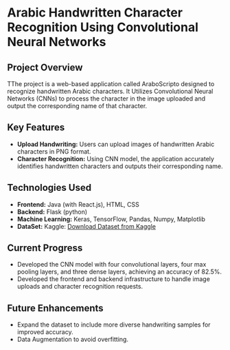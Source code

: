 # Arabic Handwritten Character Recognition Using Convolutional Neural Networks

## Project Overview
TThe project is a web-based application called AraboScripto designed to recognize handwritten Arabic characters. It Utilizes Convolutional Neural Networks (CNNs) to process the character in the image uploaded and output the corresponding name of that character.

## Key Features
- **Upload Handwriting:** Users can upload images of handwritten Arabic characters in PNG format.
- **Character Recognition:** Using CNN model, the application accurately identifies handwritten characters and outputs their corresponding name.

## Technologies Used
- **Frontend:** Java (with React.js), HTML, CSS
- **Backend:** Flask (python)
- **Machine Learning:** Keras, TensorFlow, Pandas, Numpy, Matplotlib
- **DataSet:** Kaggle: [Download Dataset from Kaggle](https://www.kaggle.com/datasets/mloey1/ahcd1/download?datasetVersionNumber=2)


## Current Progress
- Developed the CNN model with four convolutional layers, four max pooling layers, and three dense layers, achieving an accuracy of 82.5%.
- Developed the frontend and backend infrastructure to handle image uploads and character recognition requests.

## Future Enhancements
- Expand the dataset to include more diverse handwriting samples for improved accuracy.
- Data Augmentation to avoid overfitting.
